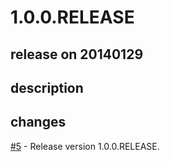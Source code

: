 # 1.0.0.RELEASE

## release on 20140129

## description

## changes

<a class="issue-link js-issue-link" data-error-text="Failed to load title" data-id="25983670" data-permission-text="Title is private" data-url="https://github.com/spring-projects/spring-plugin/issues/5" data-hovercard-type="issue" data-hovercard-url="/spring-projects/spring-plugin/issues/5/hovercard" href="https://github.com/spring-projects/spring-plugin/issues/5">#5</a> - Release version 1.0.0.RELEASE.

